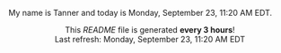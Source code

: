 My name is Tanner and today is Monday, September 23, 11:20 AM EDT.

<p align="center">This <i>README</i> file is generated <b>every 3 hours</b>!</br>Last refresh: Monday, September 23, 11:20 AM EDT<br /></p>
